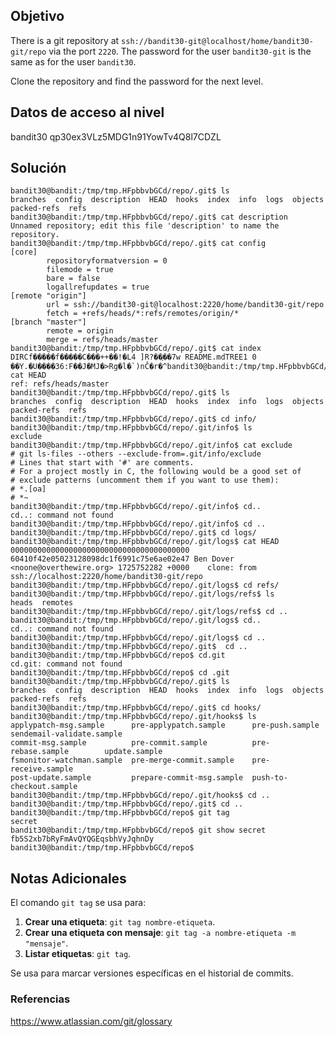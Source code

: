 ## Objetivo
There is a git repository at `ssh://bandit30-git@localhost/home/bandit30-git/repo` via the port `2220`. The password for the user `bandit30-git` is the same as for the user `bandit30`.

Clone the repository and find the password for the next level.
[](https://github.com/armandoportillo0101/Seguridad-de-Redes/blob/main/Plantilla.md#objetivo)

## Datos de acceso al nivel
bandit30
qp30ex3VLz5MDG1n91YowTv4Q8l7CDZL
[](https://github.com/armandoportillo0101/Seguridad-de-Redes/blob/main/Plantilla.md#datos-de-acceso-al-nivel)

## Solución
```
bandit30@bandit:/tmp/tmp.HFpbbvbGCd/repo/.git$ ls
branches  config  description  HEAD  hooks  index  info  logs  objects  packed-refs  refs
bandit30@bandit:/tmp/tmp.HFpbbvbGCd/repo/.git$ cat description
Unnamed repository; edit this file 'description' to name the repository.
bandit30@bandit:/tmp/tmp.HFpbbvbGCd/repo/.git$ cat config
[core]
        repositoryformatversion = 0
        filemode = true
        bare = false
        logallrefupdates = true
[remote "origin"]
        url = ssh://bandit30-git@localhost:2220/home/bandit30-git/repo
        fetch = +refs/heads/*:refs/remotes/origin/*
[branch "master"]
        remote = origin
        merge = refs/heads/master
bandit30@bandit:/tmp/tmp.HFpbbvbGCd/repo/.git$ cat index
DIRCf�����f�����C���++��!�L4 ]R?��֛��7w README.mdTREE1 0
��Y.�U����36:F��J�MJ�>Rg�l�`)nĈ�r�^bandit30@bandit:/tmp/tmp.HFpbbvbGCd/repo/.git$ cat HEAD
ref: refs/heads/master
bandit30@bandit:/tmp/tmp.HFpbbvbGCd/repo/.git$ ls
branches  config  description  HEAD  hooks  index  info  logs  objects  packed-refs  refs
bandit30@bandit:/tmp/tmp.HFpbbvbGCd/repo/.git$ cd info/
bandit30@bandit:/tmp/tmp.HFpbbvbGCd/repo/.git/info$ ls
exclude
bandit30@bandit:/tmp/tmp.HFpbbvbGCd/repo/.git/info$ cat exclude
# git ls-files --others --exclude-from=.git/info/exclude
# Lines that start with '#' are comments.
# For a project mostly in C, the following would be a good set of
# exclude patterns (uncomment them if you want to use them):
# *.[oa]
# *~
bandit30@bandit:/tmp/tmp.HFpbbvbGCd/repo/.git/info$ cd..
cd..: command not found
bandit30@bandit:/tmp/tmp.HFpbbvbGCd/repo/.git/info$ cd ..
bandit30@bandit:/tmp/tmp.HFpbbvbGCd/repo/.git$ cd logs/
bandit30@bandit:/tmp/tmp.HFpbbvbGCd/repo/.git/logs$ cat HEAD
0000000000000000000000000000000000000000 60410f42e05023128098dc1f6991c75e6ae02e47 Ben Dover <noone@overthewire.org> 1725752282 +0000    clone: from ssh://localhost:2220/home/bandit30-git/repo
bandit30@bandit:/tmp/tmp.HFpbbvbGCd/repo/.git/logs$ cd refs/
bandit30@bandit:/tmp/tmp.HFpbbvbGCd/repo/.git/logs/refs$ ls
heads  remotes
bandit30@bandit:/tmp/tmp.HFpbbvbGCd/repo/.git/logs/refs$ cd ..
bandit30@bandit:/tmp/tmp.HFpbbvbGCd/repo/.git/logs$ cd..
cd..: command not found
bandit30@bandit:/tmp/tmp.HFpbbvbGCd/repo/.git/logs$ cd ..
bandit30@bandit:/tmp/tmp.HFpbbvbGCd/repo/.git$  cd ..
bandit30@bandit:/tmp/tmp.HFpbbvbGCd/repo$ cd.git
cd.git: command not found
bandit30@bandit:/tmp/tmp.HFpbbvbGCd/repo$ cd .git
bandit30@bandit:/tmp/tmp.HFpbbvbGCd/repo/.git$ ls
branches  config  description  HEAD  hooks  index  info  logs  objects  packed-refs  refs
bandit30@bandit:/tmp/tmp.HFpbbvbGCd/repo/.git$ cd hooks/
bandit30@bandit:/tmp/tmp.HFpbbvbGCd/repo/.git/hooks$ ls
applypatch-msg.sample      pre-applypatch.sample      pre-push.sample          sendemail-validate.sample
commit-msg.sample          pre-commit.sample          pre-rebase.sample        update.sample
fsmonitor-watchman.sample  pre-merge-commit.sample    pre-receive.sample
post-update.sample         prepare-commit-msg.sample  push-to-checkout.sample
bandit30@bandit:/tmp/tmp.HFpbbvbGCd/repo/.git/hooks$ cd ..
bandit30@bandit:/tmp/tmp.HFpbbvbGCd/repo/.git$ cd ..
bandit30@bandit:/tmp/tmp.HFpbbvbGCd/repo$ git tag
secret
bandit30@bandit:/tmp/tmp.HFpbbvbGCd/repo$ git show secret
fb5S2xb7bRyFmAvQYQGEqsbhVyJqhnDy
bandit30@bandit:/tmp/tmp.HFpbbvbGCd/repo$
```
[](https://github.com/armandoportillo0101/Seguridad-de-Redes/blob/main/Plantilla.md#soluci%C3%B3n)

## Notas Adicionales
El comando `git tag` se usa para:

1. **Crear una etiqueta**: `git tag nombre-etiqueta`.
2. **Crear una etiqueta con mensaje**: `git tag -a nombre-etiqueta -m "mensaje"`.
3. **Listar etiquetas**: `git tag`.

Se usa para marcar versiones específicas en el historial de commits.
[](https://github.com/armandoportillo0101/Seguridad-de-Redes/blob/main/Plantilla.md#notas-adicionales)

### Referencias
https://www.atlassian.com/git/glossary